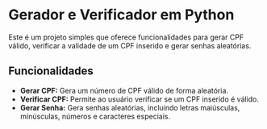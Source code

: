 # Gerador e Verificador em Python

Este é um projeto simples que oferece funcionalidades para gerar CPF válido, verificar a validade de um CPF inserido e gerar senhas aleatórias.

## Funcionalidades

- **Gerar CPF:** Gera um número de CPF válido de forma aleatória.
- **Verificar CPF:** Permite ao usuário verificar se um CPF inserido é válido.
- **Gerar Senha:** Gera senhas aleatórias, incluindo letras maiúsculas, minúsculas, números e caracteres especiais.

